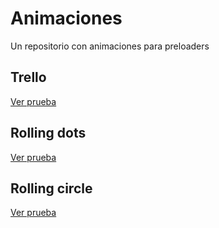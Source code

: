 # Animaciones
Un repositorio con animaciones para preloaders

<h2>Trello</h2>
<a href="https://drive.google.com/file/d/0B82bEqxxZZ4NRHdIUW55U1FQSUE/view?usp=sharing">Ver prueba</a>
<h2>Rolling dots</h2>
<a href="https://drive.google.com/file/d/0B82bEqxxZZ4NbERfVWloQVpzWVE/view?usp=sharing">Ver prueba</a>
<h2>Rolling circle</h2>
<a href="https://drive.google.com/file/d/0B82bEqxxZZ4NbFFrM0VpNHR1c0E/view?usp=sharing">Ver prueba</a>